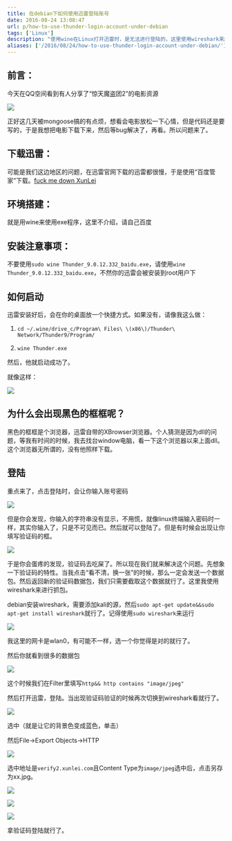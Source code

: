 ```yaml
---
title: 在debian下如何使用迅雷登陆账号
date: 2016-08-24 13:08:47
url: p/how-to-use-thunder-login-account-under-debian
tags: ['Linux']
description: "使用wine在Linux打开迅雷时，是无法进行登陆的，这里使用wireshark来解决这个问题"
aliases: ['/2016/08/24/how-to-use-thunder-login-account-under-debian/']
---
```


## 前言：

今天在QQ空间看到有人分享了“惊天魔盗团2”的电影资源

![](/images/how-to-use-thunder-login-account-under-debian/1.png)

正好这几天被mongoose搞的有点烦，想看会电影放松一下心情，但是代码还是要写的，于是我想把电影下载下来，然后等bug解决了，再看。所以问题来了。

## 下载迅雷：

可能是我们这边地区的问题，在迅雷官网下载的迅雷都很慢，于是使用“百度管家”下载。[fuck me down XunLei](http://112.29.142.181/sw.bos.baidu.com/sw-search-sp/software/66cfb7c33b400/Thunder_9.0.12.332_baidu.exe)

## 环境搭建：

就是用wine来使用exe程序，这里不介绍，请自己百度

## 安装注意事项：

不要使用`sudo wine Thunder_9.0.12.332_baidu.exe`，请使用`wine Thunder_9.0.12.332_baidu.exe`，不然你的迅雷会被安装到root用户下

## 如何启动

迅雷安装好后，会在你的桌面放一个快捷方式。如果没有，请像我这么做：

1. `cd ~/.wine/drive_c/Program\ Files\ \(x86\)/Thunder\ Network/Thunder9/Program/`

2. `wine Thunder.exe`

然后，他就启动成功了。

就像这样：

![](/images/how-to-use-thunder-login-account-under-debian/2.png)

## 为什么会出现黑色的框框呢？

黑色的框框是个浏览器，迅雷自带的XBrowser浏览器。个人猜测是因为dll的问题，等我有时间的时候，我去找台window电脑，看一下这个浏览器以来上面dll。这个浏览器无所谓的，没有他照样下载。

## 登陆

重点来了，点击登陆时，会让你输入账号密码

![](/images/how-to-use-thunder-login-account-under-debian/3.png)

但是你会发现，你输入的字符串没有显示，不用慌，就像linux终端输入密码时一样，其实你输入了，只是不可见而已。然后就可以登陆了。但是有时候会出现让你填写验证码的框。

![](/images/how-to-use-thunder-login-account-under-debian/4.png)

于是你会蛋疼的发现，验证码去吃屎了。所以现在我们就来解决这个问题。先想象一下验证码的特性。当我点击“看不清，换一张”的时候，那么一定会发送一个数据包。然后返回新的验证码数据包，我们只需要截取这个数据就行了。这里我使用wireshark来进行抓包。

debian安装wireshark，需要添加kali的源，然后`sudo apt-get update&&sudo apt-get install wireshark`就行了。记得使用`sudo wireshark`来运行

![](/images/how-to-use-thunder-login-account-under-debian/5.png)

我这里的网卡是wlan0，有可能不一样，选一个你觉得是对的就行了。

然后你就看到很多的数据包

![](/images/how-to-use-thunder-login-account-under-debian/6.png)

这个时候我们在Filter里填写`http&& http contains "image/jpeg"`

然后打开迅雷，登陆。当出现验证码验证的时候再次切换到wireshark看就行了。

![](/images/how-to-use-thunder-login-account-under-debian/7.png)

选中（就是让它的背景色变成蓝色，单击）

然后File->Export Objects->HTTP

![](/images/how-to-use-thunder-login-account-under-debian/8.png)

选中地址是`verify2.xunlei.com`且Content Type为`image/jpeg`选中后，点击另存为xx.jpg。

![](/images/how-to-use-thunder-login-account-under-debian/9.png)

![](/images/how-to-use-thunder-login-account-under-debian/10.png)

![](/images/how-to-use-thunder-login-account-under-debian/11.png)

拿验证码登陆就行了。
